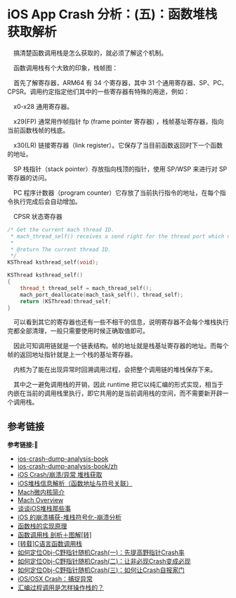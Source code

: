 # iOS App Crash 分析：(五)：函数堆栈获取解析

&emsp;搞清楚函数调用栈是怎么获取的，就必须了解这个机制。

&emsp;函数调用栈有个大致的印象，栈帧图：

&emsp;首先了解寄存器，ARM64 有 34 个寄存器，其中 31 个通用寄存器、SP、PC、CPSR。调用约定指定他们其中的一些寄存器有特殊的用途，例如：

&emsp;x0-x28 通用寄存器。

&emsp;x29(FP) 通常用作帧指针 fp (frame pointer 寄存器) ，栈帧基址寄存器，指向当前函数栈帧的栈底。

&emsp;x30(LR) 链接寄存器（link register）。它保存了当目前函数返回时下一个函数的地址。

&emsp;SP 栈指针（stack pointer）存放指向栈顶的指针，使用 SP/WSP 来进行对 SP 寄存器的访问。

&emsp;PC 程序计数器（program counter）它存放了当前执行指令的地址，在每个指令执行完成后会自动增加。

&emsp;CPSR 状态寄存器

```c++
/* Get the current mach thread ID.
 * mach_thread_self() receives a send right for the thread port which needs to be deallocated to balance the reference count. This function takes care of all of that for you.
 *
 * @return The current thread ID.
 */
KSThread ksthread_self(void);

KSThread ksthread_self()
{
    thread_t thread_self = mach_thread_self();
    mach_port_deallocate(mach_task_self(), thread_self);
    return (KSThread)thread_self;
}
```

&emsp;可以看到其它的寄存器也还有一些不相干的信息，说明寄存器不会每个堆栈执行完都全部清理，一般只需要使用时候正确取值即可。

&emsp;因此可知调用链就是一个链表结构。帧的地址就是栈基址寄存器的地址。而每个帧的返回地址指针就是上一个栈的基址寄存器。

&emsp;内核为了能在出现异常时回溯调用过程，会把整个调用链的堆栈保存下来。

&emsp;其中之一避免调用栈的开销，因此 runtime 把它以纯汇编的形式实现，相当于内嵌在当前的调用栈里执行，即它共用的是当前调用栈的空间，而不需要新开辟一个调用栈。









## 参考链接
**参考链接:🔗**
+ [ios-crash-dump-analysis-book](https://github.com/faisalmemon/ios-crash-dump-analysis-book)
+ [ios-crash-dump-analysis-book/zh](https://faisalmemon.github.io/ios-crash-dump-analysis-book/zh/)
+ [iOS Crash/崩溃/异常 堆栈获取](https://www.jianshu.com/p/8ece78d71b3d)
+ [iOS堆栈信息解析（函数地址与符号关联）](https://www.jianshu.com/p/df5b08330afd)
+ [Mach微内核简介](https://wangkejie.com/iOS/kernelarchitecture/mach.html)
+ [Mach Overview](https://developer.apple.com/library/archive/documentation/Darwin/Conceptual/KernelProgramming/Mach/Mach.html)
+ [谈谈iOS堆栈那些事](https://joey520.github.io/2020/03/15/谈谈msgSend为什么不会出现在堆栈中/)
+ [iOS 的崩溃捕获-堆栈符号化-崩溃分析](https://www.jianshu.com/p/302ed945e9cf)
+ [函数栈的实现原理](https://segmentfault.com/a/1190000017151354)
+ [函数调用栈 剖析＋图解[转]](https://www.jianshu.com/p/78e01e513120)
+ [[转载]C语言函数调用栈](https://www.jianshu.com/p/c89d243b8276)
+ [如何定位Obj-C野指针随机Crash(一)：先提高野指针Crash率](https://cloud.tencent.com/developer/article/1070505)
+ [如何定位Obj-C野指针随机Crash(二)：让非必现Crash变成必现](https://cloud.tencent.com/developer/article/1070512)
+ [如何定位Obj-C野指针随机Crash(三)：如何让Crash自报家门](https://cloud.tencent.com/developer/article/1070528)
+ [iOS/OSX Crash：捕捉异常](https://zhuanlan.zhihu.com/p/271282052)
+ [汇编过程调用是怎样操作栈的？](https://www.zhihu.com/question/49410551/answer/115870825)
